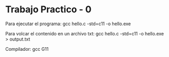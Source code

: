 # Trabajo Practico - 0
Para ejecutar el programa: gcc hello.c -std=c11 -o hello.exe

Para volcar el contenido en un archivo txt: gcc hello.c -std=c11 -o hello.exe > output.txt

Compilador: gcc G11
